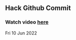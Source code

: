 
 ## Hack Github Commit 
 ### Watch video <a href="https://www.youtube.com">here</a> 
 Fri 10 Jun 2022 
